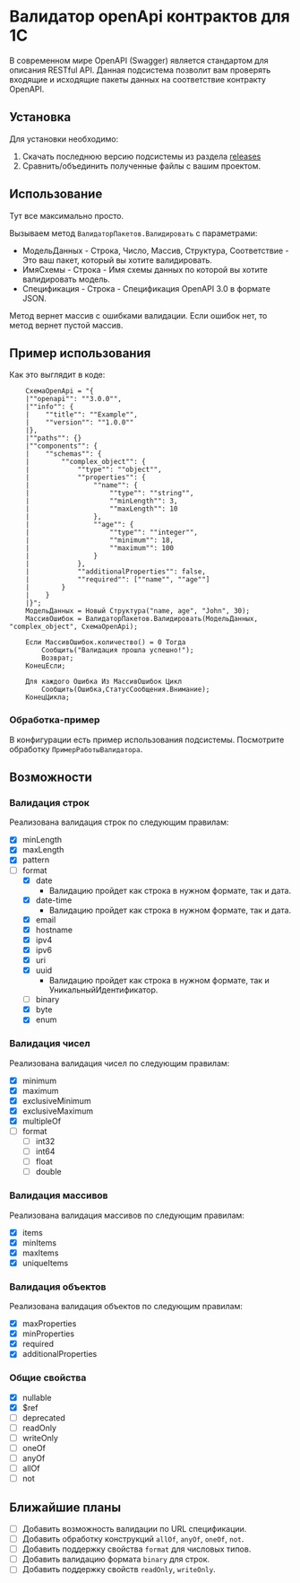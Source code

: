 # Валидатор openApi контрактов для 1С

В современном мире OpenAPI (Swagger) является стандартом для описания RESTful API.
Данная подсистема позволит вам проверять входящие и исходящие пакеты данных на соответствие контракту OpenAPI.

## Установка

Для установки необходимо:

1. Скачать последнюю версию подсистемы из раздела [releases](https://github.com/Segate-ekb/1c_OpenApi_validation/releases)
2. Сравнить/объединить полученные файлы с вашим проектом.

## Использование

Тут все максимально просто.

Вызываем метод `ВалидаторПакетов.Валидировать` с параметрами:

- МодельДанных - Строка, Число, Массив, Структура, Соответствие - Это ваш пакет, который вы хотите валидировать.
- ИмяСхемы - Строка - Имя схемы данных по которой вы хотите валидировать модель.
- Спецификация - Строка - Спецификация OpenAPI 3.0 в формате JSON.

Метод вернет массив с ошибками валидации. Если ошибок нет, то метод вернет пустой массив.

## Пример использования

Как это выглядит в коде:

```bsl
    СхемаOpenApi = "{
    |""openapi"": ""3.0.0"",
    |""info"": {
    |    ""title"": ""Example"",
    |    ""version"": ""1.0.0""
    |},
    |""paths"": {}
    |""components"": {
    |    ""schemas"": {
    |        ""complex_object"": {
    |            ""type"": ""object"",
    |            ""properties"": {
    |                ""name"": {
    |                    ""type"": ""string"",
    |                    ""minLength"": 3,
    |                    ""maxLength"": 10
    |                },
    |                ""age"": {
    |                    ""type"": ""integer"",
    |                    ""minimum"": 18,
    |                    ""maximum"": 100
    |                }
    |            },
    |            ""additionalProperties"": false,
    |            ""required"": [""name"", ""age""]
    |        }
    |    }
    |}";
    МодельДанных = Новый Структура("name, age", "John", 30);
    МассивОшибок = ВалидаторПакетов.Валидировать(МодельДанных, "complex_object", СхемаOpenApi);
	
	Если МассивОшибок.количество() = 0 Тогда
		Сообщить("Валидация прошла успешно!");
		Возврат;
	КонецЕсли;                                
	
	Для каждого Ошибка Из МассивОшибок Цикл
		Сообщить(Ошибка,СтатусСообщения.Внимание);
	КонецЦикла;
```

### Обработка-пример

В конфигурации есть пример использования подсистемы. Посмотрите обработку `ПримерРаботыВалидатора`.

## Возможности

### Валидация строк

Реализована валидация строк по следующим правилам:

- [x] minLength
- [x] maxLength
- [x] pattern
- [ ] format
  - [x] date
    - Валидацию пройдет как строка в нужном формате, так и дата.
  - [x] date-time
    - Валидацию пройдет как строка в нужном формате, так и дата.
  - [x] email
  - [x] hostname
  - [x] ipv4
  - [x] ipv6
  - [x] uri
  - [x] uuid
    - Валидацию пройдет как строка в нужном формате, так и УникальныйИдентификатор.
  - [ ] binary
  - [x] byte
  - [x] enum

### Валидация чисел

Реализована валидация чисел по следующим правилам:

- [x] minimum
- [x] maximum
- [x] exclusiveMinimum
- [x] exclusiveMaximum
- [x] multipleOf
- [ ] format
  - [ ] int32
  - [ ] int64
  - [ ] float
  - [ ] double

### Валидация массивов

Реализована валидация массивов по следующим правилам:

- [x] items
- [x] minItems
- [x] maxItems
- [x] uniqueItems

### Валидация объектов

Реализована валидация объектов по следующим правилам:

- [x] maxProperties
- [x] minProperties
- [x] required
- [x] additionalProperties

### Общие свойства

- [x] nullable
- [x] $ref
- [ ] deprecated
- [ ] readOnly
- [ ] writeOnly
- [ ] oneOf
- [ ] anyOf
- [ ] allOf
- [ ] not

## Ближайшие планы

- [ ] Добавить возможность валидации по URL спецификации.
- [ ] Добавить обработку конструкций `allOf`, `anyOf`, `oneOf`, `not`.
- [ ] Добавить поддержку свойства `format` для числовых типов.
- [ ] Добавить валидацию формата `binary` для строк.
- [ ] Добавить поддержку свойств `readOnly`, `writeOnly`.
